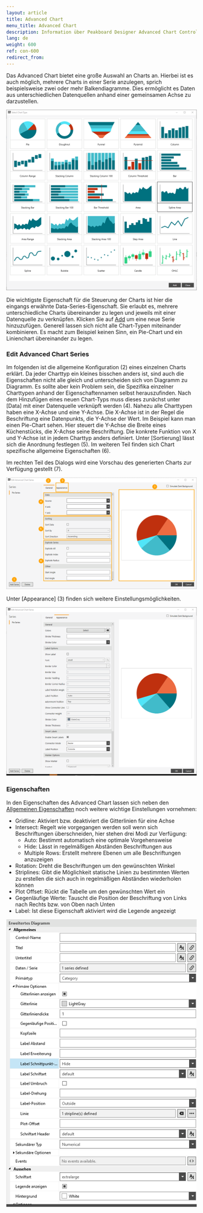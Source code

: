 ```yaml
---
layout: article
title: Advanced Chart
menu_title: Advanced Chart
description: Information über Peakboard Designer Advanced Chart Control.
lang: de
weight: 600
ref: con-600
redirect_from:
---
```


Das Advanced Chart bietet eine große Auswahl an Charts an.
Hierbei ist es auch möglich, mehrere Charts in einer Serie anzulegen, sprich beispielsweise zwei oder mehr Balkendiagramme.
Dies ermöglicht es Daten aus unterschiedlichen Datenquellen anhand einer gemeinsamen Achse zu darzustellen.

![image_0](/assets/images/Controls/advanced-chart/advancedchart-00.png)

Die wichtigste Eigenschaft für die Steuerung der Charts ist hier die eingangs erwähnte Data-Series-Eigenschaft.
Sie erlaubt es, mehrere unterschiedliche Charts übereinander zu legen und jeweils mit einer Datenquelle zu verknüpfen.
Klicken Sie auf [Add](1) um eine neue Serie hinzuzufügen. Generell lassen sich nicht alle Chart-Typen miteinander kombinieren. 
Es macht zum Beispiel keinen Sinn, ein Pie-Chart und ein Linienchart übereinander zu legen. 


### Edit Advanced Chart Series
Im folgenden ist die allgemeine Konfiguration (2) eines einzelnen Charts erklärt. 
Da jeder Charttyp ein kleines bisschen anders ist, sind auch die Eigenschaften nicht alle gleich und unterscheiden sich von Diagramm zu Diagramm.
Es sollte aber kein Problem sein, die Spezifika einzelner Charttypen anhand der Eigenschaftennamen selbst herauszufinden.
Nach dem Hinzufügen eines neuen Chart-Typs muss dieses zunächst unter [Data] mit einer Datenquelle verknüpft werden (4).
Nahezu alle Charttypen haben eine X-Achse und eine Y-Achse. Die X-Achse ist in der Regel die Beschriftung eine Datenpunkts, die Y-Achse der Wert.
Im Beispiel kann man einen Pie-Chart sehen. 
Hier steuert die Y-Achse die Breite eines Küchenstücks, die X-Achse seine Beschriftung. 
Die konkrete Funktion von X und Y-Achse ist in jedem Charttyp anders definiert.
Unter [Sortierung] lässt sich die Anordnung festlegen (5).
Im weiteren Teil finden sich Chart spezifische allgemeine Eigenschaften (6).

Im rechten Teil des Dialogs wird eine Vorschau des generierten Charts zur Verfügung gestellt (7).


![image_1](/assets/images/Controls/advanced-chart/advancedchart-01.png)

Unter [Appearance] (3) finden sich weitere Einstellungsmöglichkeiten.

![image_2](/assets/images/Controls/advanced-chart/advancedchart-02.png)


### Eigenschaften
In den Eigenschaften des Advanced Chart lassen sich neben den [Allgemeinen Eigenschaften](https://help.peakboard.com/controls/de-allgemeine-eigenschaften.html) noch weitere wichtige Einstellungen vornehmen:

* Gridline: Aktiviert bzw. deaktiviert die Gitterlinien für eine Achse
* Intersect: Regelt wie vorgegangen werden soll wenn sich Beschriftungen überschneiden, hier stehen drei Modi zur Verfügung:
	* Auto: Bestimmt automatisch eine optimale Vorgehensweise
	* Hide: Lässt in regelmäßigen Abständen Beschriftungen aus
	* Multiple Rows: Erstellt mehrere Ebenen um alle Beschriftungen anzuzeigen
* Rotation: Dreht die Beschriftungen um den gewünschten Winkel
* Striplines: Gibt die Möglichkeit statische Linien zu bestimmten Werten zu erstellen die sich auch in regelmäßigen Abständen wiederholen können
* Plot Offset: Rückt die Tabelle um den gewünschten Wert ein
* Gegenläufige Werte: Tauscht die Position der Beschriftung von Links nach Rechts bzw. von Oben nach Unten
* Label: Ist diese Eigenschaft aktiviert wird die Legende angezeigt


![image_3](/assets/images/Controls/advanced-chart/advancedchart-03.png)
